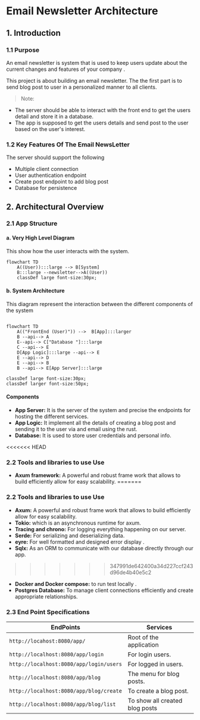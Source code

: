 # Email Newsletter Architecture

## 1. Introduction

### 1.1 Purpose 

An email newsletter is system that is used to keep users update about the current changes and features of your company .

This project is about building an email newsletter.
The the first part is to send blog post to user in a personalized manner to all clients. 

> Note:

- The server should be able to interact with the front end to get the users detail and store it in a database.
- The app is supposed to get the users details and send post to the user based on the user's interest.

### 1.2 Key Features Of The Email NewsLetter

The server should support the following

- Multiple client connection
- User authentication endpoint
- Create post endpoint to add blog post
- Database for persistence

## 2. Architectural Overview

### 2.1 App Structure

#### a. Very High Level Diagram

This show how the user interacts with the system.

```mermaid
flowchart TD
    A((User)):::large --> B[System]
    B:::large --newsletter-->A((User))
    classDef large font-size:30px;
```

#### b. System Architecture

This diagram represent the interaction between the different components of the system

```mermaid 

flowchart TD
    A(("FrontEnd (User)")) -->  B[App]:::larger
    B --api--> A
    E--api--> C["Database "]:::large
    C --api--> E
    D[App Logic]:::large --api--> E
    E --api--> D
    E --api--> B
    B --api--> E[App Server]:::large

classDef large font-size:30px;
classDef larger font-size:50px; 
```

#### Components

- **App Server:** It is the server of the system and precise the endpoints for hosting the different services.
- **App Logic:** It implement all the details of creating a blog post and sending it to the user via and email using the rust.
- **Database:** It is used to store user credentials and personal info.

<<<<<<< HEAD

### 2.2 Tools and libraries to use Use

- **Axum framework:** A powerful and robust frame work that allows to build efficiently allow for easy scalability.
=======

### 2.2 Tools and libraries to use Use

- **Axum:** A powerful and robust frame work that allows to build efficiently allow for easy scalability.
- **Tokio:** which is an asynchronous runtime for axum.
- **Tracing and chrono:** For logging everything happening on our server.
- **Serde:** For serializing and deserializing data.
- **eyre:** For well formatted and designed error display .
- **Sqlx:** As an ORM to communicate with our database directly through our app.
>>>>>>> 347991de642400a34d227ccf243d96de4b40e5c2
- **Docker and Docker compose:** to run test locally .
- **Postgres Database:** To manage client connections efficiently and create appropriate relationships.

### 2.3 End Point Specifications

|EndPoints|Services|
|---------|---------|
|`http://locahost:8080/app/`| Root of the application|
|`http://localhost:8080/app/login`| For login users.|
|`http://localhost:8080/app/login/users` | For logged in users. |
|`http://localhost:8080/app/blog`| The menu for blog posts.|
|`http://localhost:8080/app/blog/create` | To create a blog post.|
|`http://localhost:8080/app/blog/list` | To show all created blog posts|
